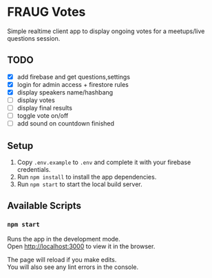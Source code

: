 # FRAUG Votes

Simple realtime client app to display ongoing votes for a meetups/live questions session.

## TODO

-   [x] add firebase and get questions,settings
-   [x] login for admin access + firestore rules
-   [x] display speakers name/hashbang
-   [ ] display votes
-   [ ] display final results
-   [ ] toggle vote on/off
-   [ ] add sound on countdown finished

## Setup

1. Copy `.env.example` to `.env` and complete it with your firebase credentials.
2. Run `npm install` to install the app dependencies.
3. Run `npm start` to start the local build server.

## Available Scripts

### `npm start`

Runs the app in the development mode.\
Open [http://localhost:3000](http://localhost:3000) to view it in the browser.

The page will reload if you make edits.\
You will also see any lint errors in the console.
